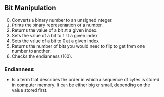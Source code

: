 ## Bit Manipulation

0. Converts a binary number to an unsigned integer.
1. Prints the binary representation of a number.
2. Returns the value of a bit at a given index.
3. Sets the value of a bit to 1 at a given index.
4. Sets the value of a bit to 0 at a given index.
5. Returns the number of bits you would need to flip to get from one number to another.
6. Checks the endianness (100).

### Endianness:
- Is a term that describes the order in which a sequence of bytes is stored in computer memory.
  It can be either big or small, depending on the value stored first.
